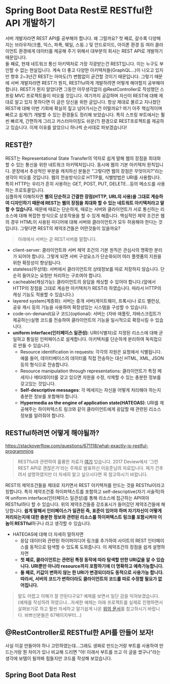 # Spring Boot Data Rest로 RESTful한 API 개발하기
서버 개발자라면 REST API를 공부해야 합니다. 왜 그럴까요?
첫 째로, 갈수록 다양해 지는 브라우저(크롬, 익스, 파폭, 웨일, 스윙..) 및 안드로이드, 아이폰 환경 등 여러 클라이언트 환경에게 데이터를 제공해 주기 위해서 대부분의 회사는 REST API로 개발하기 때문입니다.<br> 
둘 째로, 현재 네트워크 통신 아키텍처로 가장 각광받는건 REST입니다. 이는 누구도 부인할 수 없는 현실입니다. 계속 더 좋고 다양한 아키텍처들(GraphQL...)이 나오고 있지만 향후 2~3년간 REST는 아마도(?) 변함없이 굳건할 것이기 때문입니다. 
그렇기 때문에 서버 개발자라면 REST가 뭔지, RESTful하게 개발하려면 어떻게 해야할지 공부해야 합니다. REST가 뭔지 알았다면 그동안 아무생각없이 @RestController로 작성했던 스프링 MVC 프로젝트들이 떠오를 것입니다. 여기까지 공감하며 자신이 
REST에 대해 제대로 알고 있지 못하다면 이 글은 당신을 위한 글입니다. 항상 제대로 몰르고 지나쳤던 REST에 대해 이번 기회에 확실히 짚고 넘어가시는건 어떨까요? 여기 아주 핵심적이며 빠르고 쉽게(?) 개발할 수 있는 환경들도 정리해 보았습니다. 
특히 스프링 부트에서는 훨씬 빠르게, 간편하게 그리고 커스터마이징도 쉬운(?) 환경으로 REST프로젝트를 제공하고 있습니다. 이제 이유를 알았으니 하나씩 순서데로 파보겠습니다!

## REST란?
REST는 Representational State Transfer의 약자로 쉽게 말해 웹의 장점을 최대화 할 수 있는 통신을 위한 네트워크 아키텍처입니다. 동시에 웹의 기본 아키텍처 원칙입니다. 문장에서 추상적인 부분을 캐치하신 분들은 "그렇다면 웹의 장점은 무엇이지?"라는 생각이 떠오를 것입니다. 
웹의 전송방식으로 HTTP를, 식별방법은 URI를 사용합니다. 특히 HTTP는 우리가 흔히 사용하는 GET, POST, PUT, DELETE...등의 메소드를 사용하는 프로토콜입니다.  
심플하게 이해하자면 **웹의 단순하고 간결한 장점(HTTP, URL의 사용)을 그대로 계승하여 디자인하기 때문에 REST는 웹의 장점을 최대화 할 수 있는 네트워트 아키텍처라고 말할 수 있습니다.** 
때문에 때로는 단순하게, 때로는 서버와 클라이언트가 서로 통신하는 리소스에 대해 복잡한 방식으로 상호작용을 할 수 있게 해줍니다. 핵심적인 제약 조건은 웹의 경우 HTML이 사용된 미디어에 대해 서버와 클라이언트가 모두 허용해야 한다는 것입니다. 
그렇다면 REST의 제약조건들은 어떤것들이 있을까요?
>아래에서 서버는 곧 REST서버를 말합니다.
- client-server: 클라이언트와 서버 제약 조건의 기본 원칙은 관심사의 명확한 분리가 되어야 합니다. 그렇게 되면 서버 구성요소가 단순화되어 여러 플랫폼의 지원을 위한 확장성이 향상됩니다. 
- stateless(무상태): 서버에서 클라이언트의 상태정보를 따로 저장하지 않습니다. 단순히 들어오는 요청만 처리하는 구조여야 합니다.
- cacheable(캐싱가능): 클라이언트의 응답을 캐싱할 수 있어야 합니다.(앞에서 HTTP의 장점을 그대로 계승한 아키텍처가 REST라 하였습니다. 따라서 HTTP의 캐싱 기능도 적용할 수 있습니다.)
- layered system(계층화): 서버는 중개 서버(게이트웨이, 프록시)나 로드 밸런싱, 공유 캐시 등의 기능을 사용하여 확장성있는 시스템을 구성할 수 있습니다.
- code-on-demand(요구 코드)(optional): 서버는 (자바 애플릿, 자바스크립트가 제공하는)실행 코드를 전송하여 클라이언트의 기능을 일시적으로 확장시킬 수 있습니다.
- **uniform interface(인터페이스 일관성)**: URI(식별자)로 지정된 리소스에 대해 균일하고 통일된 인퍼페이스로 설계합니다. 아키텍처를 단순하게 분리하여 독릭접으로 만들 수 있습니다.
	- Resource identification in requests: 각각의 자원은 요청에서 식별됩니다. 예를 들어, 데이터베이스의 데이터를 직접 전송하는 대신 HTML, XML, JSON 등의 형식으로 전송합니다.
	- Resource manipulation through representations: 클라이언트가 특정 메세지나 메타데이터를 갖고 있으면 자원을 수정, 삭제할 수 있는 충분한 정보를 갖고있는 것입니다.
	- **Self-descriptive messages**: 각 메세지는 자신을 어떻게 처리해야 하는지 충분한 정보를 포함해야 합니다.
	- **Hypermedia as the engine of application state(HATEOAS)**: URI를 제공해주는 하이퍼텍스트 링크와 같이 클라이언트에게 응답할 때 관련된 리소스 정보를 알려줘야 합니다.

## RESTful하려면 어떻게 해야될까?
https://stackoverflow.com/questions/671118/what-exactly-is-restful-programming
>RESTful과 관련하여 훌륭한 자료가 [여기](http://slides.com/eungjun/rest#/) 있습니다. 2017 Deview에서 '그런 REST API로 괜찮은가'라는 주제로 발표하신 이응준님의 자료입니다. 제가 간추려서 설명하였지만 더 자세히 알고 싶으시다면 꼭 참고하시기 바랍니다.

REST의 제약조건들을 제대로 지키면서 REST 아키텍처를 만드는 것을 RESTful이라고 칭합니다. 특히 제약조건중 하이퍼텍스트를 포함하고 self-descriptive(자기 서술적)하며 uniform interface(인터페이스 일관성)를 통해 리소스에 접근하는 API여야 RESTful하다 할 수 있습니다. 
위의 제약조건들중 강조표시가 들어갔던 제약조건들에 해당합니다. **쉽게 말해서 인터페이스가 일관된 즉, 표준이 있어야 하며 자기자신이 어떻게 처리되는지에 대한 충분한 정보와 관련된 리소스를 하이퍼텍스트 링크를 포함시켜야 이놈이 RESTful**하구나 라고 생각할 수 있습니다. 
- HATEOAS에 대해 더 자세히 말하자면
	- 응답 데이터와 관련된 하이퍼미디어 링크를 추가하여 사이트의 REST 인터페이스를 동적으로 탐색할 수 있도록 도와줍니다. 이 제약조건의 장점을 쉽게 설명하자면
	- **첫 째로, 클라이언트는 관련된 특정 동작에 따라 탐색할 만한 URI값을 알 수 있습니다. URI뿐만 아니라 resource까지 포함하기에 더 명확하고 예측가능합니다.**
	- **둘 째로, 키값이 변하지 않는 한 URI가 변경되더라도 동적으로 사용가능 합니다. 따라서, 서버의 코드가 변하더라도 클라이언트의 코드를 따로 수정할 필요가 없어집니다.**
	
>말도 어렵고 이해가 잘 안된다구요? 예제를 보면서 일단 감을 익혀보겠습니다. (예제를 작성하려 하였으나...자세한 예제는 아래 프로젝트를 실제로 진행하면서 살펴보기로 하고 훨씬 자세하고 알기쉽게 나온 [위의 문서](http://slides.com/eungjun/rest#/)를 참고하시기 바랍니다. 바쁘신분들은 67페이지부터...)

## @RestController로 RESTful한 API를 만들어 보자!
사실 이걸 만들어야 하나 고민하였는데...그래도 생짜로 만드는거랑 부트를 사용하여 만드는거랑 뭔 차이가 있나 비교해 드리면 "아! 이래서 부트를 쓰고 이 글을 썼구나"라는 생각에 보탬이 될까봐 힘들지만 코드를 작성해 보았습니다.


## Spring Boot Data Rest


